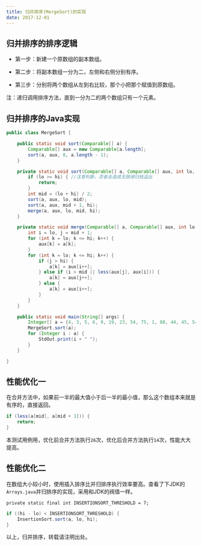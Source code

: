 ```yaml
---
title: 归并排序(MergeSort)的实现
date: 2017-12-01
---
```


## 归并排序的排序逻辑

* 第一步：新建一个原数组的副本数组。

* 第二步：将副本数组一分为二，左侧和右侧分别有序。

* 第三步：分别将两个数组从左到右比较，那个小把那个赋值到原数组。


注：递归调用排序方法，直到一分为二的两个数组只有一个元素。


<!-- more -->


## 归并排序的Java实现


```Java
public class MergeSort {

    public static void sort(Comparable[] a) {
        Comparable[] aux = new Comparable[a.length];
        sort(a, aux, 0, a.length - 1);
    }

    private static void sort(Comparable[] a, Comparable[] aux, int lo, int hi) {
        if (lo >= hi) { //注意判断，否者会造成无限递归栈溢出
            return;
        }
        int mid = (lo + hi) / 2;
        sort(a, aux, lo, mid);
        sort(a, aux, mid + 1, hi);
        merge(a, aux, lo, mid, hi);
    }

    private static void merge(Comparable[] a, Comparable[] aux, int lo, int mid, int hi) {
        int i = lo, j = mid + 1;
        for (int k = lo; k <= hi; k++) {
            aux[k] = a[k];
        }
        for (int k = lo; k <= hi; k++) {
            if (j > hi) {
                a[k] = aux[i++];
            } else if (i > mid || less(aux[j], aux[i])) {
                a[k] = aux[j++];
            } else {
                a[k] = aux[i++];
            }
        }
    }

    public static void main(String[] args) {
        Integer[] a = {4, 3, 5, 6, 9, 19, 23, 54, 75, 1, 88, 44, 45, 54, 78, 12, 14, 15, 16, 11, 991, 765, 28, 29, 49, 81, 80};
        MergeSort.sort(a);
        for (Integer i : a) {
            StdOut.print(i + " ");
        }
    }

}
```


## 性能优化一

在合并方法中，如果前一半的最大值小于后一半的最小值，那么这个数组本来就是有序的，直接返回。


```Java
if (less(a[mid], a[mid + 1])) {
    return;
}
```


本测试用例用，优化前合并方法执行`26`次，优化后合并方法执行`14`次，性能大大提高。


## 性能优化二

在数组大小较小时，使用插入排序比并归排序执行效率要高。查看了下JDK的`Arrays.java`并归排序的实现，采用和JDK的阀值一样。


```
private static final int INSERTIONSORT_THRESHOLD = 7;
```


```Java
if ((hi - lo) < INSERTIONSORT_THRESHOLD) {
    InsertionSort.sort(a, lo, hi);
}
```


以上，归并排序，转载请注明出处。
